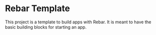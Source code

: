 
# Rebar Template

This project is a template to build apps with Rebar. It is meant to have the basic building blocks for starting an app.
